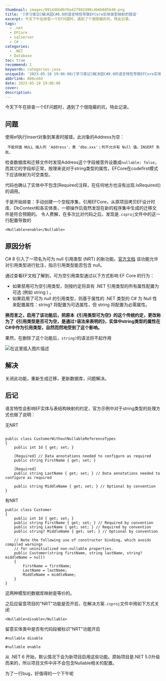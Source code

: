```yaml
---
thumbnail: images/091446b0bf6e427992498c4b6b605b40.png
title: '[学习笔记]解决因C#8.0的语言特性导致EFCore实体类型映射的错误'
excerpt: 今天下午在排查一个EF问题时，遇到了个很隐蔽的坑，特此记录。
tags:
  - .net
  - EFCore
  - sqlserver
  - C#
categories:
  - .NET
  - Database
toc: true
recommend: 1
keywords: categories-java
uniqueId: '2023-05-18 19:06:00/[学习笔记]解决因C#8.0的语言特性导致EFCore实体类型映射的错误.html'
abbrlink: 888ce6d
date: 2023-05-18 19:06:00
cover:
description:
---
```

今天下午在排查一个EF问题时，遇到了个很隐蔽的坑，特此记录。
## 问题
使用ef执行Insert对象到某表时报错，此对象的Address为空：
```
 不能将值 NULL 插入列 'Address'，表 'dbo.xxx'；列不允许有 Null 值。INSERT 失败。
```
检查数据库和迁移文件时发现Address这个字段被意外设置成`nullable: false`，而其它的字段却正常，按理来说对于string类型的属性，EFCore在codefirst模式下应该映射为可空类型。

代码也确认了实体中不包含[Required]注释，在任何地方也没有出现.IsRequired()的调用。

于是开始排查：手动创建一个空程序集，引用EFCore，从原项目拷贝EF设计时库、DbContext和各实体类，一顿操作后竟然发现在新的程序集中生成的迁移文件是符合预期的。
令人费解，在多次比对代码之后，发现是`.csproj`文件中的这一行配置导致的

```
<Nullable>enable</Nullable>
```

## 原因分析

C# 8 引入了一项名为可为 null 引用类型 (NRT) 的新功能。[官方文档](https://learn.microsoft.com/zh-cn/dotnet/csharp/nullable-references#nullable-contexts)
该功能允许对引用类型进行批注，指示引用类型能否包含 null。

通过查看EF文档了解到，可为空引用类型通过以下方式影响 EF Core 的行为：

* 如果禁用可为空引用类型，则按约定将具有 .NET 引用类型的所有属性配置为可选 (例如 string ) 。
* 如果启用了可为 null 的引用类型，则基于属性的 .NET 类型的 C# 为 Null 性来配置属性：string? 将配置为可选属性，但 string 将配置为必需属性。


**换而言之，启用了该功能后，把原本《引用类型可为空》的这个传统约定，更改称为了《引用类型是否可为空，是通过`?`语法来表明的》，实体中string类型的属性在C#中作为引用类型，自然而然地受到了这个影响。**

果然，在删除了这个功能后，`string?`的语法将不起作用

![在这里插入图片描述](644861-20230518190438783-1214291094.png)
## 解决

关闭此功能，重新生成迁移，更新数据库，问题解决。

## 后记

语言特性会影响EF实体与表结构映射的约定，官方示例中对于string类型的处理方式也做了说明：

无NRT
```

public class CustomerWithoutNullableReferenceTypes
{
    public int Id { get; set; }

    [Required] // Data annotations needed to configure as required
    public string FirstName { get; set; }

    [Required]
    public string LastName { get; set; } // Data annotations needed to configure as required

    public string MiddleName { get; set; } // Optional by convention
}
```
有NRT
```
public class Customer
{
    public int Id { get; set; }
    public string FirstName { get; set; } // Required by convention
    public string LastName { get; set; } // Required by convention
    public string? MiddleName { get; set; } // Optional by convention

    // Note the following use of constructor binding, which avoids compiled warnings
    // for uninitialized non-nullable properties.
    public Customer(string firstName, string lastName, string? middleName = null)
    {
        FirstName = firstName;
        LastName = lastName;
        MiddleName = middleName;
    }
}

```

这两种模型的数据库映射是等价的。

之后应留意项目的"NRT"功能是否开启，在解决方案`.csproj`文件中用如下方式关闭
```
<Nullable>disable</Nullable>
```
留意实体类中是否有代码段被标识"NRT"功能开启
```
#nullable disable

#nullable enable
```

从 .NET 6 开始，默认情况下会为新项目启用这些功能。原始项目是.NET 5.0升级而来的，所以项目文件中并不会包含Nullable相关的配置。

为了一行bug，好值得的一个下午呢